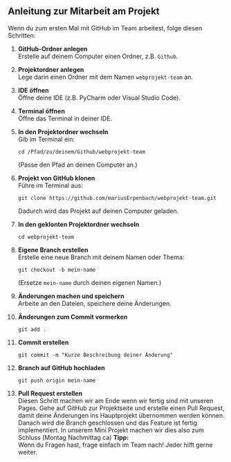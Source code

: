 ## Anleitung zur Mitarbeit am Projekt

Wenn du zum ersten Mal mit GitHub im Team arbeitest, folge diesen Schritten:

1. **GitHub-Ordner anlegen**  
   Erstelle auf deinem Computer einen Ordner, z.B. `Github`.

2. **Projektordner anlegen**  
   Lege darin einen Ordner mit dem Namen `webprojekt-team` an.

3. **IDE öffnen**  
   Öffne deine IDE (z.B. PyCharm oder Visual Studio Code).

4. **Terminal öffnen**  
   Öffne das Terminal in deiner IDE.

5. **In den Projektordner wechseln**  
   Gib im Terminal ein:  
   ```
   cd /Pfad/zu/deinem/Github/webprojekt-team
   ```
   (Passe den Pfad an deinen Computer an.)

6. **Projekt von GitHub klonen**  
   Führe im Terminal aus:  
   ```
   git clone https://github.com/mariusErpenbach/webprojekt-team.git
   ```
   Dadurch wird das Projekt auf deinen Computer geladen.

7. **In den geklonten Projektordner wechseln**  
   ```
   cd webprojekt-team
   ```

8. **Eigene Branch erstellen**  
   Erstelle eine neue Branch mit deinem Namen oder Thema:  
   ```
   git checkout -b mein-name
   ```
   (Ersetze `mein-name` durch deinen eigenen Namen.)

9. **Änderungen machen und speichern**  
   Arbeite an den Dateien, speichere deine Änderungen.

10. **Änderungen zum Commit vormerken**  
    ```
    git add .
    ```

11. **Commit erstellen**  
    ```
    git commit -m "Kurze Beschreibung deiner Änderung"
    ```

12. **Branch auf GitHub hochladen**  
    ```
    git push origin mein-name
    ```

13. **Pull Request erstellen**  
    Diesen Schritt machen wir am Ende wenn wir fertig sind mit unseren Pages.
    Gehe auf GitHub zur Projektseite und erstelle einen Pull Request, damit deine Änderungen ins Hauptprojekt übernommen werden können.
    Danach wird die Branch geschlossen und das Feature ist fertig implementiert. In unserem Mini Projekt machen wir dies also zum Schluss (Montag Nachmittag ca)
**Tipp:**  
Wenn du Fragen hast, frage einfach im Team nach! Jeder hilft gerne weiter.
